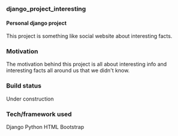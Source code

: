 ### django_project_interesting

#### Personal django project
This project is something like social website about interesting facts.

### Motivation
The motivation behind this project is all about interesting info and interesting facts all around us that we didn't know.

### Build status
Under construction

### Tech/framework used
Django
Python
HTML
Bootstrap
